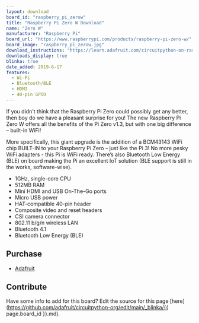```yaml
---
layout: download
board_id: "raspberry_pi_zerow"
title: "Raspberry Pi Zero W Download"
name: "Zero W"
manufacturer: "Raspberry Pi"
board_url: "https://www.raspberrypi.com/products/raspberry-pi-zero-w/"
board_image: "raspberry_pi_zerow.jpg"
download_instructions: "https://learn.adafruit.com/circuitpython-on-raspberrypi-linux/installing-circuitpython-on-raspberry-pi"
downloads_display: true
blinka: true
date_added: 2019-6-17
features:
  - Wi-Fi
  - Bluetooth/BLE
  - HDMI
  - 40-pin GPIO
---
```


If you didn't think that the Raspberry Pi Zero could possibly get any better, then boy do we have a pleasant surprise for you! The new Raspberry Pi Zero W offers all the benefits of the Pi Zero v1.3, but with one big difference – built-in WiFi!

More specifically, this giant upgrade is the addition of a BCM43143 WiFi chip BUILT-IN to your Raspberry Pi Zero – just like the Pi 3! No more pesky WiFi adapters - this Pi is WiFi ready. There’s also Bluetooth Low Energy (BLE) on board making the Pi an excellent IoT solution (BLE support is still in the works, software-wise).

- 1GHz, single-core CPU
- 512MB RAM
- Mini HDMI and USB On-The-Go ports
- Micro USB power
- HAT-compatible 40-pin header
- Composite video and reset headers
- CSI camera connector
- 802.11 b/g/n wireless LAN
- Bluetooth 4.1
- Bluetooth Low Energy (BLE)

## Purchase
* [Adafruit](https://www.adafruit.com/product/3400)

## Contribute

Have some info to add for this board? Edit the source for this page [here](https://github.com/adafruit/circuitpython-org/edit/main/_blinka/{{ page.board_id }}.md).

